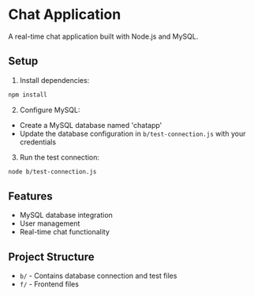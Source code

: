 # Chat Application

A real-time chat application built with Node.js and MySQL.

## Setup

1. Install dependencies:
```bash
npm install
```

2. Configure MySQL:
- Create a MySQL database named 'chatapp'
- Update the database configuration in `b/test-connection.js` with your credentials

3. Run the test connection:
```bash
node b/test-connection.js
```

## Features

- MySQL database integration
- User management
- Real-time chat functionality

## Project Structure

- `b/` - Contains database connection and test files
- `f/` - Frontend files 
